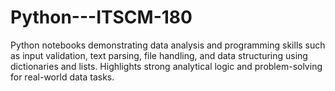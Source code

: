 # Python---ITSCM-180
Python notebooks demonstrating data analysis and programming skills such as input validation, text parsing, file handling, and data structuring using dictionaries and lists. Highlights strong analytical logic and problem-solving for real-world data tasks.
